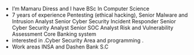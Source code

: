 - I’m Mamaru Diress and I have BSc In Computer Science
- 7 years of experience 
      Pentesting (ethical hacking),
      Senior Malware and Intrusion Analyst
      Senior Cyber Security Incident Responder
      Senior Cyber Security Analyst
      Senior SOC Analyst
      Risk and Vulnerability Assessment
      Core Banking system
-  interested in .Cyber Security Area and programming .
-  Work areas INSA and Dashen Bank S.C
